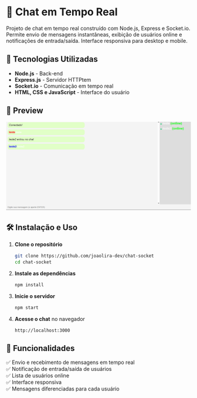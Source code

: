 # 📢 Chat em Tempo Real

Projeto de chat em tempo real construído com Node.js, Express e Socket.io. Permite envio de mensagens instantâneas, exibição de usuários online e notificações de entrada/saída. Interface responsiva para desktop e mobile.

## 🚀 Tecnologias Utilizadas

- **Node.js** - Back-end
- **Express.js** - Servidor HTTPtem
- **Socket.io** - Comunicação em tempo real
- **HTML, CSS e JavaScript** - Interface do usuário

## 📸 Preview

![Print do Projeto](public/assets/images/screenshot.png)

## 🛠️ Instalação e Uso

1. **Clone o repositório**
   ```bash
   git clone https://github.com/joaolira-dev/chat-socket
   cd chat-socket
   ```

2. **Instale as dependências**
   ```bash
   npm install
   ```

3. **Inicie o servidor**
   ```bash
   npm start
   ```

4. **Acesse o chat** no navegador
   ```
   http://localhost:3000
   ```

## 📌 Funcionalidades

✅ Envio e recebimento de mensagens em tempo real<br>
✅ Notificação de entrada/saída de usuários<br>
✅ Lista de usuários online<br>
✅ Interface responsiva<br>
✅ Mensagens diferenciadas para cada usuário



